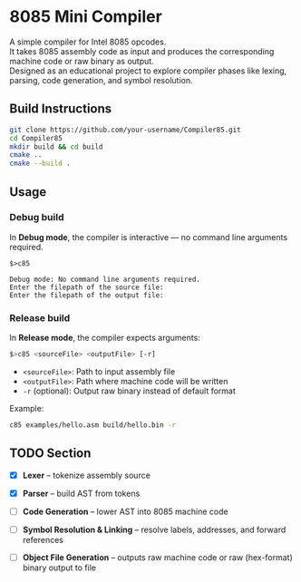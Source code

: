 ﻿# 8085 Mini Compiler

A simple compiler for Intel 8085 opcodes.  
It takes 8085 assembly code as input and produces the corresponding machine code or raw binary as output.  
Designed as an educational project to explore compiler phases like lexing, parsing, code generation, and symbol resolution.  

## Build Instructions

```bash
git clone https://github.com/your-username/Compiler85.git
cd Compiler85
mkdir build && cd build
cmake ..
cmake --build .
````

## Usage

### Debug build

In **Debug mode**, the compiler is interactive — no command line arguments required.

```text
$>c85

Debug mode: No command line arguments required.
Enter the filepath of the source file:
Enter the filepath of the output file:
```

### Release build

In **Release mode**, the compiler expects arguments:

```bash
$>c85 <sourceFile> <outputFile> [-r]
```

* `<sourceFile>`: Path to input assembly file
* `<outputFile>`: Path where machine code will be written
* `-r` (optional): Output raw binary instead of default format

Example:

```bash
c85 examples/hello.asm build/hello.bin -r
```

## TODO Section

* [x] **Lexer** – tokenize assembly source
* [x] **Parser** – build AST from tokens
* [ ] **Code Generation** – lower AST into 8085 machine code
* [ ] **Symbol Resolution & Linking** – resolve labels, addresses, and forward references
* [ ] **Object File Generation** – outputs raw machine code or raw (hex-format) binary output to file

